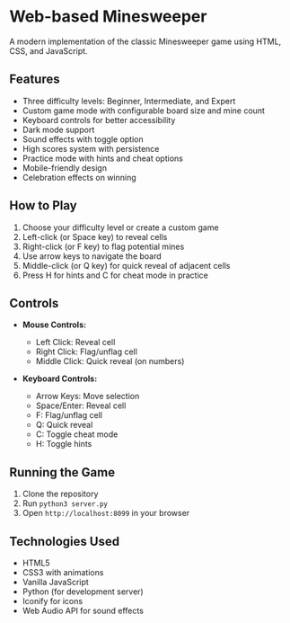 # Web-based Minesweeper

A modern implementation of the classic Minesweeper game using HTML, CSS, and JavaScript.

## Features

- Three difficulty levels: Beginner, Intermediate, and Expert
- Custom game mode with configurable board size and mine count
- Keyboard controls for better accessibility
- Dark mode support
- Sound effects with toggle option
- High scores system with persistence
- Practice mode with hints and cheat options
- Mobile-friendly design
- Celebration effects on winning

## How to Play

1. Choose your difficulty level or create a custom game
2. Left-click (or Space key) to reveal cells
3. Right-click (or F key) to flag potential mines
4. Use arrow keys to navigate the board
5. Middle-click (or Q key) for quick reveal of adjacent cells
6. Press H for hints and C for cheat mode in practice

## Controls

- **Mouse Controls:**
  - Left Click: Reveal cell
  - Right Click: Flag/unflag cell
  - Middle Click: Quick reveal (on numbers)

- **Keyboard Controls:**
  - Arrow Keys: Move selection
  - Space/Enter: Reveal cell
  - F: Flag/unflag cell
  - Q: Quick reveal
  - C: Toggle cheat mode
  - H: Toggle hints

## Running the Game

1. Clone the repository
2. Run `python3 server.py`
3. Open `http://localhost:8099` in your browser

## Technologies Used

- HTML5
- CSS3 with animations
- Vanilla JavaScript
- Python (for development server)
- Iconify for icons
- Web Audio API for sound effects